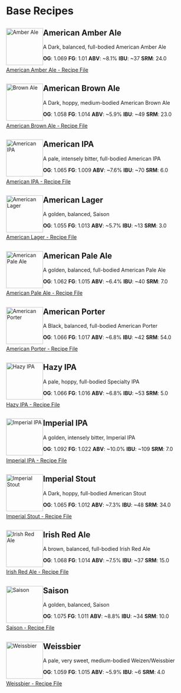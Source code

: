 # Base Recipes

<div markdown="1">

<img src="/static/img/beer-styles/amber-ale.png" alt="Amber Ale" width="100" style="float: left;"/>

## American Amber Ale

A Dark, balanced, full-bodied American Amber Ale

**OG**: 1.069 **FG**: 1.01 **ABV**: ~8.1% **IBU**: ~37 **SRM**: 24.0

[American Amber Ale - Recipe File](/static/support/base_recipes/zseries/Base_Recipe_-_American_Amber_Ale.json)

</div>
<div markdown="1">

<img src="/static/img/beer-styles/brown-ale.png" alt="Brown Ale" width="100" style="float: left;"/>

## American Brown Ale

A Dark, hoppy, medium-bodied American Brown Ale

**OG**: 1.058 **FG**: 1.014 **ABV**: ~5.9% **IBU**: ~49 **SRM**: 23.0

[American Brown Ale - Recipe File](/static/support/base_recipes/zseries/Base_Recipe_-_American_Brown_Ale.json)

</div>

<div markdown="1">

<img src="/static/img/beer-styles/ipa.png" alt="American IPA" width="100" style="float: left;"/>

## American IPA

A pale, intensely bitter, full-bodied American IPA

**OG**: 1.065 **FG**: 1.009 **ABV**: ~7.6% **IBU**: ~70 **SRM**: 6.0

[American IPA - Recipe File](/static/support/base_recipes/zseries/Base_Recipe_-_American_IPA.json)

</div>

<div markdown="1">

<img src="/static/img/beer-styles/lager.png" alt="American Lager" width="100" style="float: left;"/>

## American Lager

A golden, balanced, Saison

**OG**: 1.055 **FG**: 1.013 **ABV**: ~5.7% **IBU**: ~13 **SRM**: 3.0

[American Lager - Recipe File](/static/support/base_recipes/zseries/Base_Recipe_-_American_Lager.json)

</div>

<div markdown="1">

<img src="/static/img/beer-styles/pale-ale.png" alt="American Pale Ale" width="100" style="float: left;"/>

## American Pale Ale

A golden, balanced, full-bodied American Pale Ale

**OG**: 1.062 **FG**: 1.015 **ABV**: ~6.4% **IBU**: ~40 **SRM**: 7.0

[American Pale Ale - Recipe File](/static/support/base_recipes/zseries/Base_Recipe_-_American_Pale_Ale.json)

</div>

<div markdown="1">

<img src="/static/img/beer-styles/porter.png" alt="American Porter" width="100" style="float: left;"/>

## American Porter

A Black, balanced, full-bodied American Porter

**OG**: 1.066 **FG**: 1.017 **ABV**: ~6.8% **IBU**: ~42 **SRM**: 54.0

[American Porter - Recipe File](/static/support/base_recipes/zseries/Base_Recipe_-_American_Porter.json)

</div>

<div markdown="1">

<img src="/static/img/beer-styles/hazy-ipa.png" alt="Hazy IPA" width="100" style="float: left;"/>

## Hazy IPA

A pale, hoppy, full-bodied Specialty IPA

**OG**: 1.066 **FG**: 1.016 **ABV**: ~6.8% **IBU**: ~53 **SRM**: 5.0

[Hazy IPA - Recipe File](/static/support/base_recipes/zseries/Base_Recipe_-_Hazy.json)

</div>

<div markdown="1">

<img src="/static/img/beer-styles/ipa.png" alt="Imperial IPA" width="100" style="float: left;"/>

## Imperial IPA

A golden, intensely bitter, Imperial IPA

**OG**: 1.092 **FG**: 1.022 **ABV**: ~10.0% **IBU**: ~109 **SRM**: 7.0

[Imperial IPA - Recipe File](/static/support/base_recipes/zseries/Base_Recipe_-_Imperial_IPA.json)

</div>

<div markdown="1">

<img src="/static/img/beer-styles/imperial-stout.png" alt="Imperial Stout" width="100" style="float: left;"/>

## Imperial Stout

A Dark, hoppy, full-bodied American Stout

**OG**: 1.065 **FG**: 1.012 **ABV**: ~7.3% **IBU**: ~48 **SRM**: 34.0

[Imperial Stout - Recipe File](/static/support/base_recipes/zseries/Base_Recipe_-_Imperial_Stout.json)

</div>

<div markdown="1">

<img src="/static/img/beer-styles/irish-red.png" alt="Irish Red Ale" width="100" style="float: left;"/>

## Irish Red Ale

A brown, balanced, full-bodied Irish Red Ale

**OG**: 1.068 **FG**: 1.014 **ABV**: ~7.5% **IBU**: ~37 **SRM**: 15.0

[Irish Red Ale - Recipe File](/static/support/base_recipes/zseries/Base_Recipe_-_Irish_Red_Ale.json)

</div>

<div markdown="1">

<img src="/static/img/beer-styles/saison.png" alt="Saison" width="100" style="float: left;"/>

## Saison

A golden, balanced, Saison

**OG**: 1.075 **FG**: 1.011 **ABV**: ~8.8% **IBU**: ~34 **SRM**: 10.0

[Saison - Recipe File](/static/support/base_recipes/zseries/Base_Recipe_-_Saison.json)

</div>

<div markdown="1">

<img src="/static/img/beer-styles/weissbier.png" alt="Weissbier" width="100" style="float: left;"/>

## Weissbier

A pale, very sweet, medium-bodied Weizen/Weissbier

**OG**: 1.059 **FG**: 1.015 **ABV**: ~5.9% **IBU**: ~6 **SRM**: 4.0

[Weissbier - Recipe File](/static/support/base_recipes/zseries/Base_Recipe_-_Weissbier.json)

</div>
